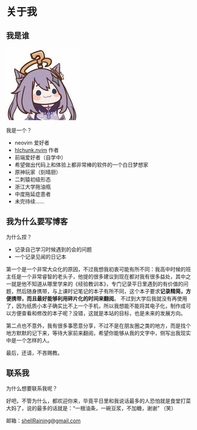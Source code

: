 # 关于我

## 我是谁

<img width='200' src='https://raw.githubusercontent.com/shell-Raining/img/main/head/keqing.jpeg'>

我是一个？

- neovim 爱好者
- [hlchunk.nvim](https://github.com/shellRaining/hlchunk.nvim) 作者
- 前端爱好者（自学中）
- 希望做出代码上和体验上都非常棒的软件的一个白日梦想家
- 原神玩家（刻晴厨）
- 二刺猿初级形态
- 浙江大学拖油瓶
- 中度拖延症患者
- 未完待续……

## 我为什么要写博客

为什么捏？

- 记录自己学习时候遇到的会的问题
- 一个记录见闻的日记本

第一个是一个非常大众化的原因，不过我想我初衷可能有所不同：我高中时候的班主任是一个非常睿智的老头子，他提的很多建议到现在都对我有很多益处，其中之一就是他不知道从哪里学来的《经验教训本》，专门记录平日里遇到的有价值的问题，然后随身携带，与上课时记笔记的本子有所不同，这个本子要求**记录精简，方便携带，而且最好能够利用碎片化的时间来翻阅**。 不过到大学后我就没有再使用了，因为纸质小本子确实比不上一个手机，所以我想能不能将其电子化，制作成可以方便查看和修改的本子呢？没错，这就是本站的目标，也是未来的发展方向。

第二点也不意外，我有很多事愿意分享，不过不是在朋友圈之类的地方，而是找个地方默默的记下来，等待大家前来翻阅，希望你能够从我的文字中，侧写出我现实中是一个怎样的人。

最后，还请，不吝赐教。

## 联系我

为什么想要联系我呢？

好吧，不管为什么，都欢迎你来，毕竟平日里和我说话最多的人恐怕就是食堂打菜大妈了，说的最多的话就是：“一根油条，一碗豆浆，不加糖，谢谢” （笑）

邮箱：[shellRaining@gmail.com](shellRaining@gmail.com)
